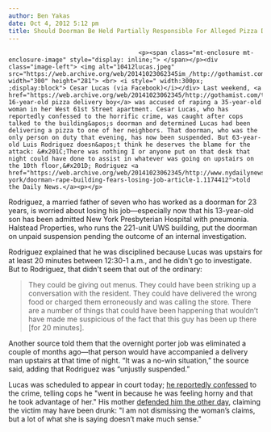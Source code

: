 ```yaml
---
author: Ben Yakas
date: Oct 4, 2012 5:12 pm
title: Should Doorman Be Held Partially Responsible For Alleged Pizza Delivery Boy Rape?
---
```


	
										<p><span class="mt-enclosure mt-enclosure-image" style="display: inline;"> </span></p><div class="image-left"> <img alt="10412lucas.jpeg" src="https://web.archive.org/web/20141023062345im_/http://gothamist.com/attachments/byakas/10412lucas.jpeg" width="300" height="281"> <br> <i style=" width:300px; ;display:block"> Cesar Lucas (via Facebook)</i></div> Last weekend, <a href="https://web.archive.org/web/20141023062345/http://gothamist.com/tags/pizzadeliveryboy">a 16-year-old pizza delivery boy</a> was accused of raping a 35-year-old woman in her West 61st Street apartment. Cesar Lucas, who has reportedly confessed to the horrific crime, was caught after cops talked to the building&apos;s doorman and determined Lucas had been delivering a pizza to one of her neighbors. That doorman, who was the only person on duty that evening, has now been suspended. But 63-year-old Luis Rodriguez doesn&apos;t think he deserves the blame for the attack: &#x201C;There was nothing I or anyone put on that desk that night could have done to assist in whatever was going on upstairs on the 10th floor,&#x201D; Rodriguez <a href="https://web.archive.org/web/20141023062345/http://www.nydailynews.com/new-york/doorman-rape-building-fears-losing-job-article-1.1174412">told the Daily News.</a><p></p>

<p>Rodriguez, a married father of seven who has worked as a doorman for 23 years, is worried about losing his job&#x2014;especially now that his 13-year-old son has been admitted New York Presbyterian Hospital with pneumonia. Halstead Properties, who runs the 221-unit UWS building, put the doorman on unpaid suspension pending the outcome of an internal investigation. </p>

<p>Rodriguez explained that he was disciplined because Lucas was upstairs for at least 20 minutes between 12:30-1 a.m., and he didn&apos;t go to investigate. But to Rodriguez, that didn&apos;t seem that out of the ordinary: </p>

<blockquote>They could be giving out menus. They could have been striking up a conversation with the resident. They could have delivered the wrong food or charged them erroneously and was calling the store. There are a number of things that could have been happening that wouldn&#x2019;t have made me suspicious of the fact that this guy has been up there [for 20 minutes].</blockquote>

<p>Another source told them that the overnight porter job was eliminated a couple of months ago&#x2014;that person would have accompanied a delivery man upstairs at that time of night. &#x201C;It was a no-win situation,&#x201D; the source said, adding that Rodriguez was &#x201C;unjustly suspended.&#x201D;</p>

<p>Lucas was scheduled to appear in court today; <a href="https://web.archive.org/web/20141023062345/http://gothamist.com/2012/10/01/16-yr-old_pizza_delivery_boy_allege.php">he reportedly confessed</a> to the crime, telling cops he &quot;went in because he was feeling horny and that he took advantage of her.&quot; His mother <a href="https://web.archive.org/web/20141023062345/http://gothamist.com/2012/10/02/pizza_delivery_boy_rape_suspects_mo.php">defended him the other day</a>, claiming the victim may have been drunk: &quot;I am not dismissing the woman&#x2019;s claims, but a lot of what she is saying doesn&#x2019;t make much sense.&quot;</p>					
										
									
				